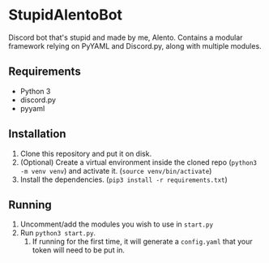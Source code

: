 # StupidAlentoBot
Discord bot that's stupid and made by me, Alento. Contains a modular framework relying on PyYAML and Discord.py, along
with multiple modules.

## Requirements
* Python 3
* discord.py
* pyyaml

## Installation
1) Clone this repository and put it on disk.
2) (Optional) Create a virtual environment inside the cloned repo (`python3 -m venv venv`) and activate it. 
(`source venv/bin/activate`)
3) Install the dependencies. (`pip3 install -r requirements.txt`)

## Running
1) Uncomment/add the modules you wish to use in `start.py`
2) Run `python3 start.py`.
    1) If running for the first time, it will generate a `config.yaml` that your token will need to be put in.
